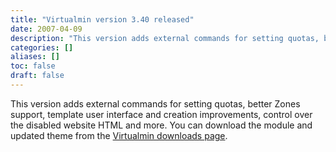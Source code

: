 ```yaml
---
title: "Virtualmin version 3.40 released"
date: 2007-04-09
description: "This version adds external commands for setting quotas, better Zones support, template user..."
categories: []
aliases: []
toc: false
draft: false
---
```

This version adds external commands for setting quotas, better Zones support, template user interface and creation improvements, control over the disabled website HTML and more. You can download the module and updated theme from the [Virtualmin downloads page][1].

  [1]: vdownload.html
